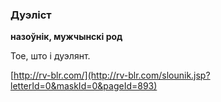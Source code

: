 ### Дуэліст
**назоўнік, мужчынскі род**

Тое, што і дуэлянт.

<a rel="author">[http://rv-blr.com/](http://rv-blr.com/slounik.jsp?letterId=0&maskId=0&pageId=893)</a>
